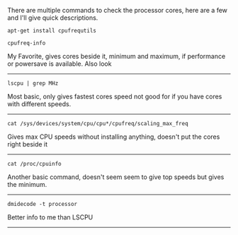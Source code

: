 
There are multiple commands to check the processor cores, here are a few and I'll give quick descriptions.

```
apt-get install cpufrequtils
```
```
cpufreq-info
```
My Favorite, gives cores beside it, minimum and maximum, if performance or powersave is available.
Also look

---------------

```
lscpu | grep MHz
```
Most basic, only gives fastest cores speed not good for if you have cores with different speeds.

------------------------

```
cat /sys/devices/system/cpu/cpu*/cpufreq/scaling_max_freq
```
Gives max CPU speeds without installing anything, doesn't put the cores right beside it

-------------

```
cat /proc/cpuinfo
```
Another basic command, doesn't seem seem to give top speeds but gives the minimum.

--------

```
dmidecode -t processor
```
Better info to me than LSCPU

----------------

